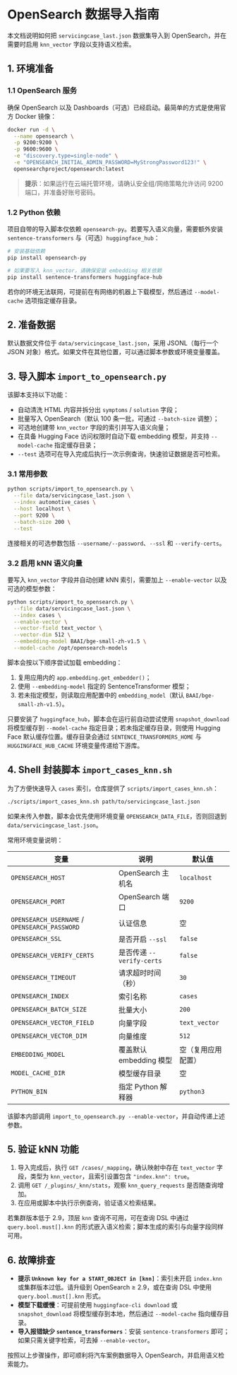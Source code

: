 # OpenSearch 数据导入指南

本文档说明如何把 `servicingcase_last.json` 数据集导入到 OpenSearch，并在需要时启用 `knn_vector` 字段以支持语义检索。

## 1. 环境准备

### 1.1 OpenSearch 服务
确保 OpenSearch 以及 Dashboards（可选）已经启动。最简单的方式是使用官方 Docker 镜像：

```bash
docker run -d \
  --name opensearch \
  -p 9200:9200 \
  -p 9600:9600 \
  -e "discovery.type=single-node" \
  -e "OPENSEARCH_INITIAL_ADMIN_PASSWORD=MyStrongPassword123!" \
  opensearchproject/opensearch:latest
```

> **提示**：如果运行在云端托管环境，请确认安全组/网络策略允许访问 9200 端口，并准备好账号密码。

### 1.2 Python 依赖
项目自带的导入脚本仅依赖 `opensearch-py`。若要写入语义向量，需要额外安装 `sentence-transformers` 与（可选）`huggingface_hub`：

```bash
# 安装基础依赖
pip install opensearch-py

# 如果要写入 knn_vector，请确保安装 embedding 相关依赖
pip install sentence-transformers huggingface-hub
```

若你的环境无法联网，可提前在有网络的机器上下载模型，然后通过 `--model-cache` 选项指定缓存目录。

## 2. 准备数据

默认数据文件位于 `data/servicingcase_last.json`，采用 JSONL（每行一个 JSON 对象）格式。如果文件在其他位置，可以通过脚本参数或环境变量覆盖。

## 3. 导入脚本 `import_to_opensearch.py`

该脚本支持以下功能：

- 自动清洗 HTML 内容并拆分出 `symptoms` / `solution` 字段；
- 批量写入 OpenSearch（默认 100 条一批，可通过 `--batch-size` 调整）；
- 可选地创建带 `knn_vector` 字段的索引并写入语义向量；
- 在具备 Hugging Face 访问权限时自动下载 embedding 模型，并支持 `--model-cache` 指定缓存目录；
- `--test` 选项可在导入完成后执行一次示例查询，快速验证数据是否可检索。

### 3.1 常用参数

```bash
python scripts/import_to_opensearch.py \
  --file data/servicingcase_last.json \
  --index automotive_cases \
  --host localhost \
  --port 9200 \
  --batch-size 200 \
  --test
```

连接相关的可选参数包括 `--username/--password`、`--ssl` 和 `--verify-certs`。

### 3.2 启用 kNN 语义向量

要写入 `knn_vector` 字段并自动创建 kNN 索引，需要加上 `--enable-vector` 以及可选的模型参数：

```bash
python scripts/import_to_opensearch.py \
  --file data/servicingcase_last.json \
  --index cases \
  --enable-vector \
  --vector-field text_vector \
  --vector-dim 512 \
  --embedding-model BAAI/bge-small-zh-v1.5 \
  --model-cache /opt/opensearch-models
```

脚本会按以下顺序尝试加载 embedding：

1. 复用应用内的 `app.embedding.get_embedder()`；
2. 使用 `--embedding-model` 指定的 SentenceTransformer 模型；
3. 若未指定模型，则读取应用配置中的 `embedding_model`（默认 `BAAI/bge-small-zh-v1.5`）。

只要安装了 `huggingface_hub`，脚本会在运行前自动尝试使用 `snapshot_download` 将模型缓存到 `--model-cache` 指定目录；若未指定缓存目录，则使用 Hugging Face 默认缓存位置。缓存目录会通过 `SENTENCE_TRANSFORMERS_HOME` 与 `HUGGINGFACE_HUB_CACHE` 环境变量传递给下游库。

## 4. Shell 封装脚本 `import_cases_knn.sh`

为了方便快速导入 `cases` 索引，仓库提供了 `scripts/import_cases_knn.sh`：

```bash
./scripts/import_cases_knn.sh path/to/servicingcase_last.json
```

如果未传入参数，脚本会优先使用环境变量 `OPENSEARCH_DATA_FILE`，否则回退到 `data/servicingcase_last.json`。

常用环境变量说明：

| 变量 | 说明 | 默认值 |
| ---- | ---- | ------ |
| `OPENSEARCH_HOST` | OpenSearch 主机名 | `localhost` |
| `OPENSEARCH_PORT` | OpenSearch 端口 | `9200` |
| `OPENSEARCH_USERNAME` / `OPENSEARCH_PASSWORD` | 认证信息 | 空 |
| `OPENSEARCH_SSL` | 是否开启 `--ssl` | `false` |
| `OPENSEARCH_VERIFY_CERTS` | 是否传递 `--verify-certs` | `false` |
| `OPENSEARCH_TIMEOUT` | 请求超时时间（秒） | `30` |
| `OPENSEARCH_INDEX` | 索引名称 | `cases` |
| `OPENSEARCH_BATCH_SIZE` | 批量大小 | `200` |
| `OPENSEARCH_VECTOR_FIELD` | 向量字段 | `text_vector` |
| `OPENSEARCH_VECTOR_DIM` | 向量维度 | `512` |
| `EMBEDDING_MODEL` | 覆盖默认 embedding 模型 | 空（复用应用配置） |
| `MODEL_CACHE_DIR` | 模型缓存目录 | 空 |
| `PYTHON_BIN` | 指定 Python 解释器 | `python3` |

该脚本内部调用 `import_to_opensearch.py --enable-vector`，并自动传递上述参数。

## 5. 验证 kNN 功能

1. 导入完成后，执行 `GET /cases/_mapping`，确认映射中存在 `text_vector` 字段，类型为 `knn_vector`，且索引设置包含 `"index.knn": true`。
2. 调用 `GET /_plugins/_knn/stats`，观察 `knn_query_requests` 是否随查询增加。
3. 在应用或脚本中执行示例查询，验证语义检索结果。

若集群版本低于 2.9，顶层 `knn` 查询不可用，可在查询 DSL 中通过 `query.bool.must[].knn` 的形式嵌入语义检索；脚本生成的索引与向量字段同样可用。

## 6. 故障排查

- **提示 `Unknown key for a START_OBJECT in [knn]`**：索引未开启 `index.knn` 或集群版本过低。请升级到 OpenSearch ≥ 2.9，或在查询 DSL 中使用 `query.bool.must[].knn` 形式。
- **模型下载缓慢**：可提前使用 `huggingface-cli download` 或 `snapshot_download` 将模型缓存到本地，然后通过 `--model-cache` 指向缓存目录。
- **导入报错缺少 `sentence_transformers`**：安装 `sentence-transformers` 即可；如果只需关键字检索，可去掉 `--enable-vector`。

按照以上步骤操作，即可顺利将汽车案例数据导入 OpenSearch，并启用语义检索能力。
